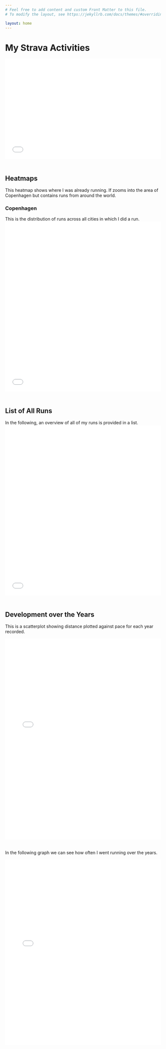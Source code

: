 ```yaml
---
# Feel free to add content and custom Front Matter to this file.
# To modify the layout, see https://jekyllrb.com/docs/themes/#overriding-theme-defaults

layout: home
---
```


<h1>My Strava Activities</h1>

<iframe src="statistics.html" width="100%" height="325" style="border:none; margin-bottom: 20px;"></iframe>

<h2>Heatmaps</h2>
This heatmap shows where I was already running. If zooms into the area of Copenhagen but contains runs from around the world.

<h3>Copenhagen</h3>
This is the distribution of runs across all cities in which I did a run.

<iframe src="map_local.html" width="100%" height="550" style="border:none; margin-bottom: 20px;"></iframe>

<h2>List of All Runs</h2>
In the following, an overview of all of my runs is provided in a list.
<iframe src="runs_list.html" width="100%" height="550" style="border:none; margin-bottom: 20px;"></iframe>

<h2>Development over the Years</h2>

This is a scatterplot showing distance plotted against pace for each year recorded.
<iframe src="distance_vs_pace.html" width="100%" height="650" style="border:none; margin-bottom: 20px;"></iframe>

In the following graph we can see how often I went running over the years.
<iframe src="runs_over_years.html" width="100%" height="600" style="border:none; margin-bottom: 20px;"></iframe>
